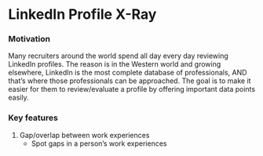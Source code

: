 # LinkedIn Profile X-Ray

### Motivation

Many recruiters around the world spend all day every day reviewing LinkedIn profiles. The reason is in the Western world and growing elsewhere, LinkedIn is the most complete database of professionals, AND that’s where those professionals can be approached. The goal is to make it easier for them to review/evaluate a profile by offering important data points easily.

### Key features

1. Gap/overlap between work experiences
   -  Spot gaps in a person’s work experiences
